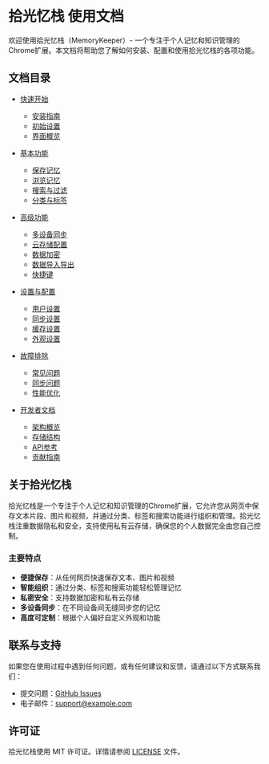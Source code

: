 # 拾光忆栈 使用文档

欢迎使用拾光忆栈（MemoryKeeper）- 一个专注于个人记忆和知识管理的Chrome扩展。本文档将帮助您了解如何安装、配置和使用拾光忆栈的各项功能。

## 文档目录

- [快速开始](./getting-started/README.md)
  - [安装指南](./getting-started/installation.md)
  - [初始设置](./getting-started/initial-setup.md)
  - [界面概览](./getting-started/interface-overview.md)

- [基本功能](./basic-features/README.md)
  - [保存记忆](./basic-features/saving-memories.md)
  - [浏览记忆](./basic-features/browsing-memories.md)
  - [搜索与过滤](./basic-features/search-and-filter.md)
  - [分类与标签](./basic-features/categories-and-tags.md)

- [高级功能](./advanced-features/README.md)
  - [多设备同步](./advanced-features/multi-device-sync.md)
  - [云存储配置](./advanced-features/cloud-storage.md)
  - [数据加密](./advanced-features/encryption.md)
  - [数据导入导出](./advanced-features/import-export.md)
  - [快捷键](./advanced-features/shortcuts.md)

- [设置与配置](./settings/README.md)
  - [用户设置](./settings/user-settings.md)
  - [同步设置](./settings/sync-settings.md)
  - [缓存设置](./settings/cache-settings.md)
  - [外观设置](./settings/appearance.md)

- [故障排除](./troubleshooting/README.md)
  - [常见问题](./troubleshooting/common-issues.md)
  - [同步问题](./troubleshooting/sync-issues.md)
  - [性能优化](./troubleshooting/performance.md)

- [开发者文档](./developers/README.md)
  - [架构概览](./developers/architecture.md)
  - [存储结构](./developers/storage-structure.md)
  - [API参考](./developers/api-reference.md)
  - [贡献指南](./developers/contributing.md)

## 关于拾光忆栈

拾光忆栈是一个专注于个人记忆和知识管理的Chrome扩展，它允许您从网页中保存文本片段、图片和视频，并通过分类、标签和搜索功能进行组织和管理。拾光忆栈注重数据隐私和安全，支持使用私有云存储，确保您的个人数据完全由您自己控制。

### 主要特点

- **便捷保存**：从任何网页快速保存文本、图片和视频
- **智能组织**：通过分类、标签和搜索功能轻松管理记忆
- **私密安全**：支持数据加密和私有云存储
- **多设备同步**：在不同设备间无缝同步您的记忆
- **高度可定制**：根据个人偏好自定义外观和功能

## 联系与支持

如果您在使用过程中遇到任何问题，或有任何建议和反馈，请通过以下方式联系我们：

- 提交问题：[GitHub Issues](https://github.com/AIPlayZone/MemoryKeeper/issues)
- 电子邮件：support@example.com

## 许可证

拾光忆栈使用 MIT 许可证。详情请参阅 [LICENSE](../LICENSE) 文件。
